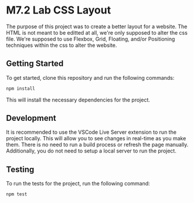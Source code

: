 # M7.2 Lab CSS Layout

The purpose of this project was to create a better layout for a website.
The HTML is not meant to be editted at all, we're only supposed to alter
the css file. We're supposed to use Flexbox, Grid, Floating, and/or 
Positioning techniques within the css to alter the website.

## Getting Started

To get started, clone this repository and run the following commands:

```bash
npm install
```
This will install the necessary dependencies for the project.

## Development

It is recommended to use the VSCode Live Server extension to run the project
locally. This will allow you to see changes in real-time as you make them. There
is no need to run a build process or refresh the page manually. Additionally,
you do not need to setup a local server to run the project.

## Testing

To run the tests for the project, run the following command:

```bash
npm test
```
